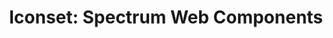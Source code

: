 ---
layout: examples.njk
title: 'Iconset: Spectrum Web Components'
displayName: Iconset
componentName: iconset
componentHeading: iconset
tags:
- component-examples
---